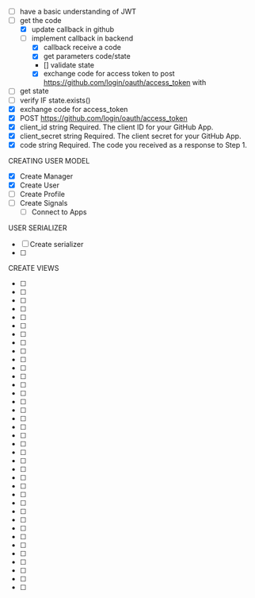 - [ ] have a basic understanding of JWT
- [ ] get the code
  - [x] update callback in github
  - [ ] implement callback in backend
    - [x] callback receive a code
    - [x] get parameters code/state
    - [] validate state
    - [x] exchange code for access token to post https://github.com/login/oauth/access_token with
- [ ] get state
- [ ] verify IF state.exists()
- [x] exchange code for access_token
- [x] POST https://github.com/login/oauth/access_token
- [x] client_id string Required. The client ID for your GitHub App.
- [x] client_secret string Required. The client secret for your GitHub App.
- [x] code string Required. The code you received as a response to Step 1.

CREATING USER MODEL

- [x] Create Manager
- [x] Create User
- [ ] Create Profile
- [ ] Create Signals
  - [ ] Connect to Apps

USER SERIALIZER

- [ ] Create serializer
- [ ]

CREATE VIEWS

- [ ]
- [ ]
- [ ]
- [ ]
- [ ]
- [ ]
- [ ]
- [ ]
- [ ]
- [ ]
- [ ]
- [ ]
- [ ]
- [ ]
- [ ]
- [ ]
- [ ]
- [ ]
- [ ]
- [ ]
- [ ]
- [ ]
- [ ]
- [ ]
- [ ]
- [ ]
- [ ]
- [ ]
- [ ]
- [ ]
- [ ]
- [ ]
- [ ]
- [ ]
- [ ]
- [ ]
- [ ]
